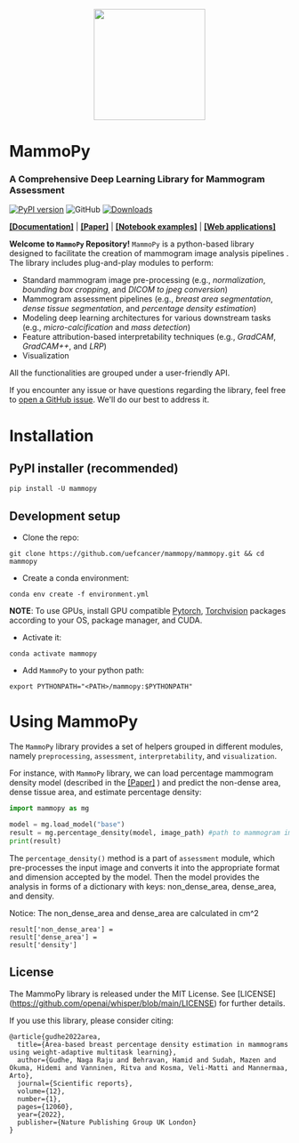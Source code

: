 <p align="center">
  <img src="https://cdn.imgbin.com/10/3/23/imgbin-breast-cancer-senology-mammography-diego-JcEW147fdbivCyrvC5vykSPj3.jpg" height="200">
</p>

# MammoPy
### A Comprehensive Deep Learning Library for Mammogram Assessment
[![PyPI version](https://badge.fury.io/py/mammopy.svg)](https://badge.fury.io/py/mammopy)
![GitHub](https://img.shields.io/github/license/mammopy/mammopy)
[![Downloads](https://static.pepy.tech/badge/mammopy)](https://pepy.tech/project/mammopy)

**[[Documentation]](https://github.com/uefcancer/mammopy/)**
| **[[Paper]]()** 
| **[[Notebook examples]]()** 
| **[[Web applications]]()** 

**Welcome to `MammoPy` Repository!** `MammoPy` is a python-based library designed to facilitate the creation of mammogram image analysis pipelines . The library includes plug-and-play modules to perform:
- Standard mammogram image pre-processing (e.g., *normalization*, *bounding box cropping*, and *DICOM to jpeg conversion*)
- Mammogram assessment pipelines (e.g., *breast area segmentation*, *dense tissue segmentation*, and *percentage density estimation*)
- Modeling deep learning architectures for various downstream tasks  (e.g., *micro-calcification* and *mass detection*)
- Feature attribution-based interpretability techniques (e.g., *GradCAM*, *GradCAM++*, and *LRP*)
- Visualization 

All the functionalities are grouped under a user-friendly API. 

If you encounter any issue or have questions regarding the library, feel free to [open a GitHub issue](https://github.com/uefcancer/mammopy/issues). We'll do our best to address it. 

# Installation 

## PyPI installer (recommended)

`pip install -U mammopy`

## Development setup 

- Clone the repo:

```
git clone https://github.com/uefcancer/mammopy/mammopy.git && cd mammopy
```

- Create a conda environment:

```
conda env create -f environment.yml
```
**NOTE**: To use GPUs, install GPU compatible [Pytorch](https://pytorch.org/get-started/locally/), [Torchvision](https://pytorch.org/get-started/locally/) packages according to your OS, package manager, and CUDA.

- Activate it:

```
conda activate mammopy
```

- Add `MammoPy` to your python path:

```
export PYTHONPATH="<PATH>/mammopy:$PYTHONPATH"
```

# Using MammoPy 

The `MammoPy` library provides a set of helpers grouped in different modules, namely `preprocessing`, `assessment`, `interpretability`, and  `visualization`.  

For instance, with  `MammoPy` library, we can load percentage mammogram density model (described in the [[Paper]](https://www.nature.com/articles/s41598-022-16141-2) ) and predict the non-dense area, dense tissue area, and estimate percentage density:
```python
import mammopy as mg

model = mg.load_model("base")
result = mg.percentage_density(model, image_path) #path to mammogram image
print(result)
```
The `percentage_density()` method is a part of `assessment` module, which pre-processes the input image and converts it into the appropriate format and dimension accepted by the model. Then the model provides the analysis in forms of a dictionary with keys: non_dense_area, dense_area, and density.

Notice: The non_dense_area and dense_area are calculated in cm^2 

```
result['non_dense_area'] = 
result['dense_area'] = 
result['density']
```

## License

The MammoPy library is released under the MIT License. See [LICENSE] (https://github.com/openai/whisper/blob/main/LICENSE) for further details.

If you use this library, please consider citing:
```
@article{gudhe2022area,
  title={Area-based breast percentage density estimation in mammograms using weight-adaptive multitask learning},
  author={Gudhe, Naga Raju and Behravan, Hamid and Sudah, Mazen and Okuma, Hidemi and Vanninen, Ritva and Kosma, Veli-Matti and Mannermaa, Arto},
  journal={Scientific reports},
  volume={12},
  number={1},
  pages={12060},
  year={2022},
  publisher={Nature Publishing Group UK London}
}
```
